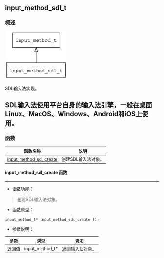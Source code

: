 ## input\_method\_sdl\_t
### 概述
![image](images/input_method_sdl_t_0.png)

SDL输入法实现。

SDL输入法使用平台自身的输入法引擎，一般在桌面Linux、MacOS、Windows、Android和iOS上使用。
----------------------------------
### 函数
<p id="input_method_sdl_t_methods">

| 函数名称 | 说明 | 
| -------- | ------------ | 
| <a href="#input_method_sdl_t_input_method_sdl_create">input\_method\_sdl\_create</a> | 创建SDL输入法对象。 |
#### input\_method\_sdl\_create 函数
-----------------------

* 函数功能：

> <p id="input_method_sdl_t_input_method_sdl_create">创建SDL输入法对象。

* 函数原型：

```
input_method_t* input_method_sdl_create ();
```

* 参数说明：

| 参数 | 类型 | 说明 |
| -------- | ----- | --------- |
| 返回值 | input\_method\_t* | 返回输入法对象。 |
